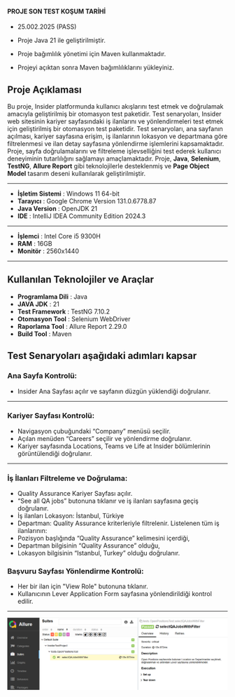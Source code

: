#### PROJE SON TEST KOŞUM TARİHİ

- 25.002.2025 (PASS)

- Proje Java 21 ile geliştirilmiştir.
- Proje bağımlılık yönetimi için Maven kullanmaktadır.
- Projeyi açıktan sonra Maven bağımlılıklarını yükleyiniz.

## Proje Açıklaması

Bu proje, Insider platformunda kullanıcı akışlarını test etmek ve doğrulamak amacıyla geliştirilmiş bir otomasyon test paketidir.
Test senaryoları, Insider web sitesinin kariyer sayfasındaki iş ilanlarını ve yönlendirmeleri test etmek için geliştirilmiş bir otomasyon test paketidir. Test senaryoları, ana sayfanın açılması, kariyer sayfasına erişim, iş ilanlarının lokasyon ve departmana göre filtrelenmesi ve ilan detay sayfasına yönlendirme işlemlerini kapsamaktadır. Proje, sayfa doğrulamalarını ve filtreleme işlevselliğini test ederek kullanıcı deneyiminin tutarlılığını sağlamayı amaçlamaktadır.
Proje, **Java**, **Selenium**, **TestNG**, **Allure Report** gibi teknolojilerle desteklenmiş ve **Page Object Model** tasarım deseni kullanılarak geliştirilmiştir.

---
- **İşletim Sistemi** : Windows 11 64-bit
- **Tarayıcı** : Google Chrome Version 131.0.6778.87
- **Java Version** : OpenJDK 21
- **IDE** : IntelliJ IDEA Community Edition 2024.3
---
- **İşlemci** : Intel Core i5 9300H
- **RAM** : 16GB
- **Monitör** : 2560x1440 
---
## Kullanılan Teknolojiler ve Araçlar

- **Programlama Dili** : Java
- **JAVA JDK** : 21
- **Test Framework** : TestNG 7.10.2
- **Otomasyon Tool** : Selenium WebDriver
- **Raporlama Tool** : Allure Report 2.29.0
- **Build Tool** : Maven

## Test Senaryoları aşağıdaki adımları kapsar

### Ana Sayfa Kontrolü:

- Insider Ana Sayfası açılır ve sayfanın düzgün yüklendiği doğrulanır.

---
### Kariyer Sayfası Kontrolü:

- Navigasyon çubuğundaki “Company” menüsü seçilir.
- Açılan menüden “Careers” seçilir ve yönlendirme doğrulanır.
- Kariyer sayfasında Locations, Teams ve Life at Insider bölümlerinin görüntülendiği doğrulanır.

---
### İş İlanları Filtreleme ve Doğrulama:

- Quality Assurance Kariyer Sayfası açılır.
- “See all QA jobs” butonuna tıklanır ve iş ilanları sayfasına geçiş doğrulanır.
- İş ilanları Lokasyon: İstanbul, Türkiye  
- Departman: Quality Assurance kriterleriyle filtrelenir.
Listelenen tüm iş ilanlarının:
- Pozisyon başlığında “Quality Assurance” kelimesini içerdiği,
- Departman bilgisinin “Quality Assurance” olduğu,
- Lokasyon bilgisinin “Istanbul, Turkey” olduğu doğrulanır.

### Başvuru Sayfası Yönlendirme Kontrolü:

- Her bir ilan için "View Role" butonuna tıklanır.
- Kullanıcının Lever Application Form sayfasına yönlendirildiği kontrol edilir.

---

![CartTestAllureReport](https://github.com/mahmutcansaribal/InsiderTestProject/blob/main/assets/img.png?raw=true)